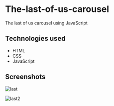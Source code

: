 # The-last-of-us-carousel

The last of us carousel using JavaScript

## Technologies used

* HTML
* CSS
* JavaScript


## Screenshots

![last](https://github.com/peter-kimanzi/The-last-of-us-carousel/assets/71552773/abd670b9-c4f5-4379-87a0-1373e8ddb5f4)

![last2](https://github.com/peter-kimanzi/The-last-of-us-carousel/assets/71552773/2b820308-80e7-4a8e-91fe-2522972ad75f)

